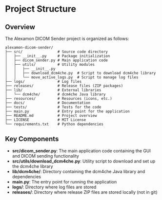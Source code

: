 # Project Structure

## Overview

The Alexamon DICOM Sender project is organized as follows:

```
alexamon-dicom-sender/
├── src/                # Source code directory
│   ├── __init__.py     # Package initialization
│   ├── dicom_sender.py # Main application code
│   ├── utils/          # Utility modules
│   │   ├── __init__.py
│   │   ├── download_dcm4che.py  # Script to download dcm4che library
│   │   └── move_active_logs.py  # Script to manage log files
├── logs/               # Log files
├── releases/           # Release files (ZIP packages)
├── lib/                # External libraries
│   └── dcm4che/        # dcm4che Java library
├── resources/          # Resources (icons, etc.)
├── docs/               # Documentation
├── tests/              # Tests for the code
├── main.py             # Entry point for the application
├── README.md           # Project overview
├── LICENSE             # MIT License
└── requirements.txt    # Python dependencies
```

## Key Components

- **src/dicom_sender.py**: The main application code containing the GUI and DICOM sending functionality
- **src/utils/download_dcm4che.py**: Utility script to download and set up the dcm4che library
- **lib/dcm4che/**: Directory containing the dcm4che Java library and dependencies
- **main.py**: The entry point for running the application
- **logs/**: Directory where log files are stored
- **releases/**: Directory where release ZIP files are stored locally (not in git) 